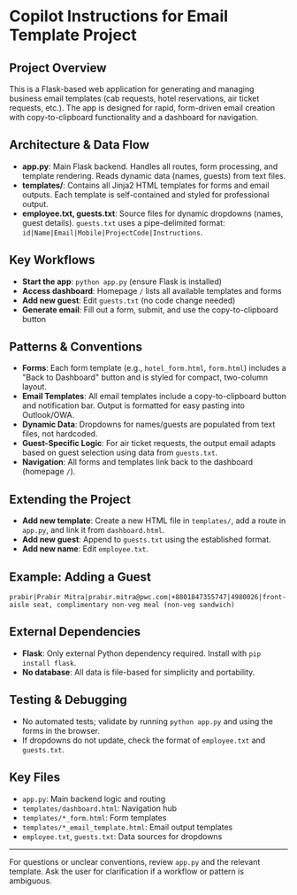 # Copilot Instructions for Email Template Project

## Project Overview
This is a Flask-based web application for generating and managing business email templates (cab requests, hotel reservations, air ticket requests, etc.). The app is designed for rapid, form-driven email creation with copy-to-clipboard functionality and a dashboard for navigation.

## Architecture & Data Flow
- **app.py**: Main Flask backend. Handles all routes, form processing, and template rendering. Reads dynamic data (names, guests) from text files.
- **templates/**: Contains all Jinja2 HTML templates for forms and email outputs. Each template is self-contained and styled for professional output.
- **employee.txt, guests.txt**: Source files for dynamic dropdowns (names, guest details). `guests.txt` uses a pipe-delimited format: `id|Name|Email|Mobile|ProjectCode|Instructions`.

## Key Workflows
- **Start the app**: `python app.py` (ensure Flask is installed)
- **Access dashboard**: Homepage `/` lists all available templates and forms
- **Add new guest**: Edit `guests.txt` (no code change needed)
- **Generate email**: Fill out a form, submit, and use the copy-to-clipboard button

## Patterns & Conventions
- **Forms**: Each form template (e.g., `hotel_form.html`, `form.html`) includes a "Back to Dashboard" button and is styled for compact, two-column layout.
- **Email Templates**: All email templates include a copy-to-clipboard button and notification bar. Output is formatted for easy pasting into Outlook/OWA.
- **Dynamic Data**: Dropdowns for names/guests are populated from text files, not hardcoded.
- **Guest-Specific Logic**: For air ticket requests, the output email adapts based on guest selection using data from `guests.txt`.
- **Navigation**: All forms and templates link back to the dashboard (homepage `/`).

## Extending the Project
- **Add new template**: Create a new HTML file in `templates/`, add a route in `app.py`, and link it from `dashboard.html`.
- **Add new guest**: Append to `guests.txt` using the established format.
- **Add new name**: Edit `employee.txt`.

## Example: Adding a Guest
```
prabir|Prabir Mitra|prabir.mitra@pwc.com|+8801847355747|4980026|front-aisle seat, complimentary non-veg meal (non-veg sandwich)
```

## External Dependencies
- **Flask**: Only external Python dependency required. Install with `pip install flask`.
- **No database**: All data is file-based for simplicity and portability.

## Testing & Debugging
- No automated tests; validate by running `python app.py` and using the forms in the browser.
- If dropdowns do not update, check the format of `employee.txt` and `guests.txt`.

## Key Files
- `app.py`: Main backend logic and routing
- `templates/dashboard.html`: Navigation hub
- `templates/*_form.html`: Form templates
- `templates/*_email_template.html`: Email output templates
- `employee.txt`, `guests.txt`: Data sources for dropdowns

---

For questions or unclear conventions, review `app.py` and the relevant template. Ask the user for clarification if a workflow or pattern is ambiguous.
